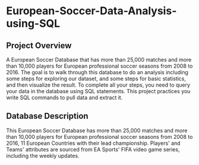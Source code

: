 # European-Soccer-Data-Analysis-using-SQL
## Project Overview
A European Soccer Database that has more than 25,000 matches and more than 10,000 players for European professional soccer seasons from 2008 to 2016. The goal is to walk through this database to do an analysis including some steps for exploring our dataset, and some steps for basic statistics, and then visualize the result. To complete all your steps, you need to query your data in the database using SQL statements. This project practices you write SQL commands to pull data and extract it.

## Database Description
This European Soccer Database has more than 25,000 matches and more than 10,000 players for European professional soccer seasons from 2008 to 2016, 11 European Countries with their lead championship. Players' and Teams' attributes are sourced from EA Sports' FIFA video game series, including the weekly updates.

